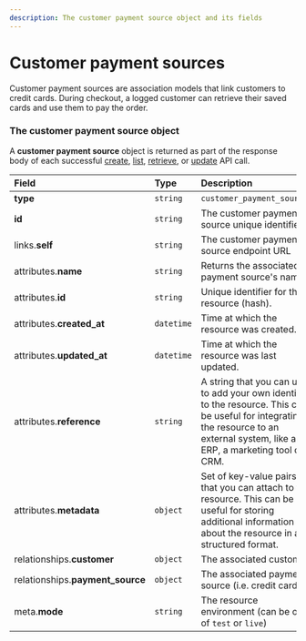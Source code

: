 ```yaml
---
description: The customer payment source object and its fields
---
```


# Customer payment sources

Customer payment sources are association models that link customers to credit cards.
During checkout, a logged customer can retrieve their saved cards and use them to pay the order.


### The customer payment source object

A **customer payment source** object is returned as part of the response body of each successful
[create](https://docs.commercelayer.io/resources/customer_payment_sources/create_customer_payment_source),
[list](https://docs.commercelayer.io/resources/customer_payment_sources/list_customer_payment_sources),
[retrieve](https://docs.commercelayer.io/resources/customer_payment_sources/retrieve_customer_payment_source),
or [update](https://docs.commercelayer.io/resources/customer_payment_sources/update_customer_payment_source) API call.

| Field | Type | Description |
| :--- | :--- | :--- |
| **type** | `string` | `customer_payment_sources` |
| **id** | `string` | The customer payment source unique identifier |
| links.**self** | `string` | The customer payment source endpoint URL |
| attributes.**name** | `string` | Returns the associated payment source's name |
| attributes.**id** | `string` | Unique identifier for the resource (hash). |
| attributes.**created_at** | `datetime` | Time at which the resource was created. |
| attributes.**updated_at** | `datetime` | Time at which the resource was last updated. |
| attributes.**reference** | `string` | A string that you can use to add your own identifier to the resource. This can be useful for integrating the resource to an external system, like an ERP, a marketing tool or a CRM. |
| attributes.**metadata** | `object` | Set of key-value pairs that you can attach to the resource. This can be useful for storing additional information about the resource in a structured format. |
| relationships.**customer** | `object` | The associated customer. |
| relationships.**payment_source** | `object` | The associated payment source (i.e. credit card). |
| meta.**mode** | `string` | The resource environment \(can be one of `test` or `live`\) |
